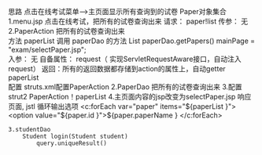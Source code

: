 思路
    点击在线考试菜单-->主页面显示所有查询到的试卷
    Paper对象集合
1.menu.jsp
    点击在线考试，把所有的试卷查询出来
    请求：
        paper!list
    传参：
        无
2.PaperAction 
    把所有的试卷查询出来  
    方法
        paperList 
        调用 paperDao 的方法 List<Paper> paperDao.getPapers() 
        mainPage = "exam/selectPaper.jsp";              
    入参：
        无
    自备属性：
        request（ 实现ServletRequestAware接口，自动注入request）
    返回：所有的返回数据都存储到action的属性上，自动getter
       paperList    
    配置
        struts.xml配置PaperAction 
2.PaperDao
    把所有的试卷查询出来
3.配置strut2
    PaperAction！paperList
4.主页面内容的jsp改变为selectPaper.jsp
    响应页面, jstl 循环输出选项
    <c:forEach var="paper" items="${paperList }">
        <option value="${paper.id }">${paper.paperName }</option>
    </c:forEach>
     
        
    3.studentDao
        Student login(Student student)
            query.uniqueResult()
